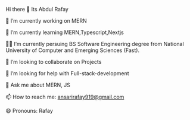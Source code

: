 Hi there 👋 Its Abdul Rafay


🔭 I’m currently working on MERN

🌱 I’m currently learning MERN,Typescript,Nextjs

👨‍💻 I’m currently persuing BS Software Engineering degree from National University of Computer and Emerging Sciences (Fast).

👯 I’m looking to collaborate on Projects

🤔 I’m looking for help with Full-stack-development

💬 Ask me about MERN, JS

📫 How to reach me: ansarirafay919@gmail.com

😄 Pronouns: Rafay

